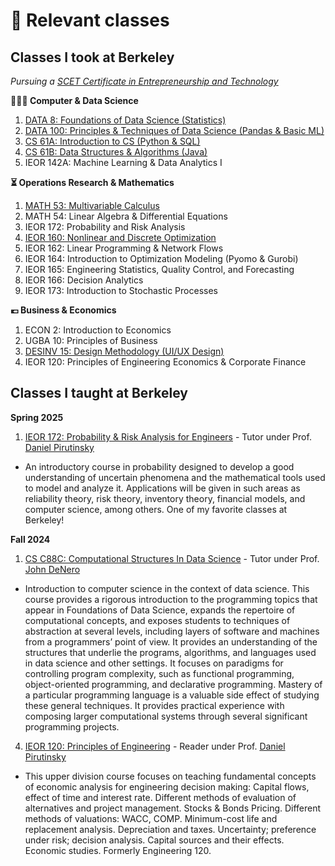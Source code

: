 # 📖 Relevant classes

## Classes I took at Berkeley
*Pursuing a [SCET Certificate in Entrepreneurship and Technology](https://scet.berkeley.edu/)*

**👨🏻‍💻 Computer & Data Science**
1. [DATA 8: Foundations of Data Science (Statistics)](https://www.data8.org/)
2. [DATA 100: Principles & Techniques of Data Science (Pandas & Basic ML)](https://ds100.org/)
3. [CS 61A: Introduction to CS (Python & SQL)](https://cs61a.org/)
4. [CS 61B: Data Structures & Algorithms (Java)](https://sp24.datastructur.es/)
5. IEOR 142A: Machine Learning & Data Analytics I

**⏳ Operations Research & Mathematics**
1. [MATH 53: Multivariable Calculus](https://math.berkeley.edu/~zworski/syllabus53_23.html) 
2. MATH 54: Linear Algebra & Differential Equations
3. IEOR 172: Probability and Risk Analysis
4. [IEOR 160: Nonlinear and Discrete Optimization](https://lavaei.ieor.berkeley.edu/Course_IEOR160_Fall_2024.html)
5. IEOR 162: Linear Programming & Network Flows
6. IEOR 164: Introduction to Optimization Modeling (Pyomo & Gurobi)
7. IEOR 165: Engineering Statistics, Quality Control, and Forecasting
8. IEOR 166: Decision Analytics
9. IEOR 173: Introduction to Stochastic Processes

**💶 Business & Economics**
1. ECON 2: Introduction to Economics
2. UGBA 10: Principles of Business
3. [DESINV 15: Design Methodology (UI/UX Design)](https://sites.google.com/berkeley.edu/bargain-buddy/home?authuser=0)
4. IEOR 120: Principles of Engineering Economics & Corporate Finance

## Classes I taught at Berkeley


**Spring 2025**

1. [IEOR 172: Probability & Risk Analysis for Engineers](https://classes.berkeley.edu/content/2025-spring-indeng-172-1-lec-1) - Tutor under Prof. [Daniel Pirutinsky](https://pirutinsky.ieor.berkeley.edu/)

- An introductory course in probability designed to develop a good understanding of uncertain phenomena and the mathematical tools used to model and analyze it. Applications will be given in such areas as reliability theory, risk theory, inventory theory, financial models, and computer science, among others. One of my favorite classes at Berkeley!

**Fall 2024**

1. [CS C88C: Computational Structures In Data Science](https://c88c.org/fa24/) - Tutor under Prof. [John DeNero](https://denero.org/)

- Introduction to computer science in the context of data science. This course provides a rigorous introduction to the programming topics that appear in Foundations of Data Science, expands the repertoire of computational concepts, and exposes students to techniques of abstraction at several levels, including layers of software and machines from a programmers’ point of view. It provides an understanding of the structures that underlie the programs, algorithms, and languages used in data science and other settings. It focuses on paradigms for controlling program complexity, such as functional programming, object-oriented programming, and declarative programming. Mastery of a particular programming language is a valuable side effect of studying these general techniques. It provides practical experience with composing larger computational systems through several significant programming projects.

4. [IEOR 120: Principles of Engineering](https://classes.berkeley.edu/content/indeng-120) - Reader under Prof. [Daniel Pirutinsky](https://pirutinsky.ieor.berkeley.edu/)

- This upper division course focuses on teaching fundamental concepts of economic analysis for engineering decision making: Capital flows, effect of time and interest rate. Different methods of evaluation of alternatives and project management. Stocks & Bonds Pricing. Different methods of valuations: WACC, COMP. Minimum-cost life and replacement analysis. Depreciation and taxes. Uncertainty; preference under risk; decision analysis. Capital sources and their effects. Economic studies. Formerly Engineering 120.



